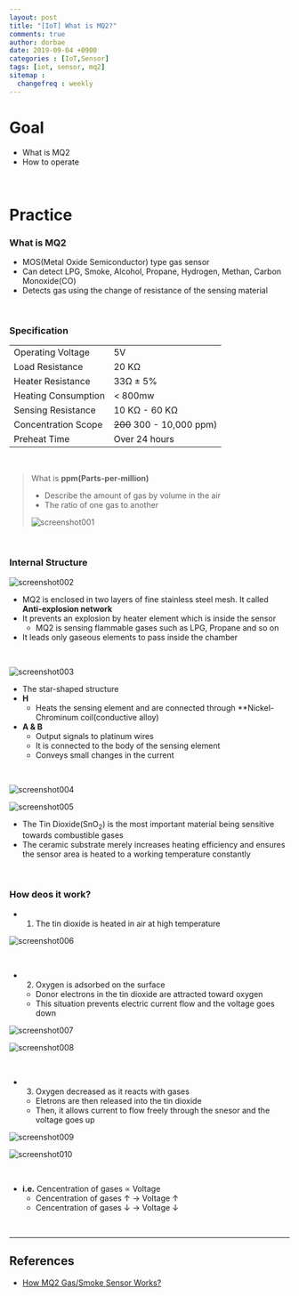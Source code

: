 ```yaml
---
layout: post
title: "[IoT] What is MQ2?"
comments: true
author: dorbae
date: 2019-09-04 +0900
categories : [IoT,Sensor]
tags: [iot, sensor, mq2]
sitemap :
  changefreq : weekly
---
```


# Goal
* What is MQ2
* How to operate

<br />

# Practice
### What is MQ2
* MOS(Metal Oxide Semiconductor) type gas sensor
* Can detect LPG, Smoke, Alcohol, Propane, Hydrogen, Methan, Carbon Monoxide(CO)
* Detects gas using the change of resistance of the sensing material

<br />

### Specification

| | |
| --- | --- |
| Operating Voltage | 5V |
| Load Resistance | 20 KΩ |
| Heater Resistance | 33Ω ± 5% |
| Heating Consumption | < 800mw |
| Sensing Resistance | 10 KΩ - 60 KΩ |
| Concentration Scope | ~~200~~ 300 - 10,000 ppm) |
| Preheat Time | Over 24 hours |

<br />

> What is **ppm(Parts-per-million)**
> * Describe the amount of gas by volume in the air
> * The ratio of one gas to another
>
> ![screenshot001](/assets/images/posts/2019/09/2019-09-04-iot-sensor-mq2-001.png)

<br />

### Internal Structure

![screenshot002](/assets/images/posts/2019/09/2019-09-04-iot-sensor-mq2-002.png)

* MQ2 is enclosed in two layers of fine stainless steel mesh. It called **Anti-explosion network**
* It prevents an explosion by heater element which is inside the sensor
  * MQ2 is sensing flammable gases such as LPG, Propane and so on
* It leads only gaseous elements to pass inside the chamber

<br />

![screenshot003](/assets/images/posts/2019/09/2019-09-04-iot-sensor-mq2-003.png)

* The star-shaped structure
* **H**
  * Heats the sensing element and are connected through **Nickel-Chrominum coil(conductive alloy)
* **A & B**
  * Output signals to platinum wires
  * It is connected to the body of the sensing element
  * Conveys small changes in the current

<br />

![screenshot004](/assets/images/posts/2019/09/2019-09-04-iot-sensor-mq2-004.png)

![screenshot005](/assets/images/posts/2019/09/2019-09-04-iot-sensor-mq2-005.png)

* The Tin Dioxide(SnO<sub>2</sub>) is the most important material being sensitive towards combustible gases
* The ceramic substrate merely increases heating efficiency and ensures the sensor area is heated to a working temperature constantly

<br />

### How deos it work?
* 1. The tin dioxide is heated in air at high temperature

![screenshot006](/assets/images/posts/2019/09/2019-09-04-iot-sensor-mq2-006.png)

<br />

* 2. Oxygen is adsorbed on the surface
  * Donor electrons in the tin dioxide are attracted toward oxygen
  * This situation prevents electric current flow and the voltage goes down

![screenshot007](/assets/images/posts/2019/09/2019-09-04-iot-sensor-mq2-007.png)

![screenshot008](/assets/images/posts/2019/09/2019-09-04-iot-sensor-mq2-008.png)

<br />

* 3. Oxygen decreased as it reacts with gases
  * Eletrons are then released into the tin dioxide
  * Then, it allows current to flow freely through the snesor and the voltage goes up

![screenshot009](/assets/images/posts/2019/09/2019-09-04-iot-sensor-mq2-009.png)

![screenshot010](/assets/images/posts/2019/09/2019-09-04-iot-sensor-mq2-010.png)

<br />

* **i.e.** Cencentration of gases ∝ Voltage
  * Cencentration of gases ↑ -> Voltage ↑
  * Cencentration of gases ↓ -> Voltage ↓



<br />

--------------

## References
* [How MQ2 Gas/Smoke Sensor Works?](https://lastminuteengineers.com/mq2-gas-senser-arduino-tutorial/)